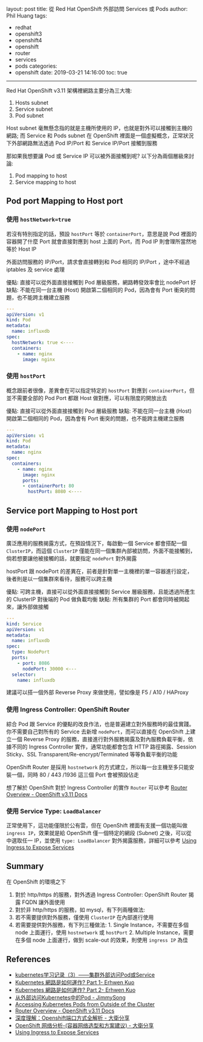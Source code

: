 layout: post
title: 從 Red Hat OpenShift 外部訪問 Services 或 Pods
author: Phil Huang
tags:
  - redhat
  - openshift3
  - openshift4
  - openshift
  - router
  - services
  - pods
categories:
  - openshift
date: 2019-03-21 14:16:00
toc: true
---
Red Hat OpenShift v3.11 架構裡網路主要分為三大塊:
1. Hosts subnet
2. Service subnet
3. Pod subnet

<!--more-->

Host subnet 毫無懸念指的就是主機所使用的 IP，也就是對外可以接觸到主機的網路; 而 Service 和 Pods subnet 在 OpenShift 裡面是一個虛擬概念，正常狀況下外部網路無法透過 Pod IP/Port 和 Service IP/Port 接觸到服務

那如果我想要讓 Pod 或 Service IP 可以被外面接觸到呢? 以下分為兩個層級來討論:
1. Pod mapping to host
2. Service mapping to host

## Pod port Mapping to Host port

### 使用 `hostNetwork=true`

若沒有特別指定的話，預設 `hostPort` 等於 `containerPort`，意思是說 Pod 裡面的容器開了什麼 Port 就會直接對應到 host 上面的 Port，而 Pod IP 則會理所當然地等於 Host IP

外面訪問服務的 IP/Port，請求會直接轉到和 Pod 相同的 IP/Port ，途中不經過 iptables 及 service 處理

優點: 直接可以從外面直接接觸到 Pod 層級服務，網路轉發效率會比 nodePort 好  
缺點: 不能在同一台主機 (Host) 開啟第二個相同的 Pod，因為會有 Port 衝突的問題，也不能跨主機建立服務

```yaml
---
apiVersion: v1
kind: Pod
metadata:
  name: influxdb
spec:
  hostNetwork: true <----
  containers:
    - name: nginx
      image: nginx
```

### 使用 `hostPort`

概念跟前者很像，差異會在可以指定特定的 `hostPort` 對應到 `containerPort`，但並不需要全部的 Pod Port 都跟 Host 做對應，可以有限度的開放出去

優點: 直接可以從外面直接接觸到 Pod 層級服務
缺點: 不能在同一台主機 (Host) 開啟第二個相同的 Pod，因為會有 Port 衝突的問題，也不能跨主機建立服務

```yaml
---
apiVersion: v1
kind: Pod
metadata:
  name: nginx
spec:
  containers:
    - name: nginx
      image: nginx
      ports:
      - containerPort: 80
        hostPort: 8080 <----
```



## Service port Mapping to Host port

### 使用 `nodePort`

廣泛應用的服務揭露方式，在預設情況下，每啟動一個 Service 都會搭配一個 `ClusterIP`，而這個 `ClusterIP` 僅能在同一個集群內部被訪問，外面不能接觸到，倘若想要讓他被接觸的話，就要指定 `nodePort` 對外揭露

hostPort 跟 nodePort 的差異在，前者是針對單一主機裡的單一容器進行設定，後者則是以一個集群來看待，服務可以跨主機

優點: 可跨主機，直接可以從外面直接接觸到 Service 層級服務，且能透過所產生的 ClusterIP 對後端的 Pod 做負載均衡
缺點: 所有集群的 Port 都會同時被開起來，讓外部做接觸

```yaml
---
kind: Service
apiVersion: v1
metadata:
  name: influxdb
spec:
  type: NodePort
  ports:
    - port: 8086
      nodePort: 30000 <---
  selector:
    name: influxdb
```

建議可以搭一個外部 Reverse Proxy 來做使用，譬如像是 F5 / A10 / HAProxy

### 使用 Ingress Controller: OpenShift Router

綜合 Pod 跟 Service 的優點的改良作法，也是普遍建立對外服務時的最佳實踐。你不需要自己對所有的 Service 去新增 `nodePort`，而可以直接在 OpenShift 上建立一個 Reverse Proxy 的服務，直接進行對外服務揭露及對內服務負載平衡，依據不同的 Ingress Controller 實作，通常功能都會包含 HTTP 路徑揭露、Session Sticky、SSL Transparent/Re-encrypt/Terminated 等等負載平衡的功能

OpenShift Router 是採用 `hostnetwork` 的方式建立，所以每一台主機至多只能安裝一個，同時 80 / 443 /1936 這三個 Port 會被預設佔走

想了解於 OpenShift 對於 Ingress Controller 的實作 `Router` 可以參考 [Router Overview - OpenShift v3.11 Docs][5]

### 使用 Service Type: `LoadBalancer`
正常使用下，這功能僅限於公有雲，但在 OpenShift 裡面有支援一個功能叫做 `ingress IP`，效果就是給 OpenShift 僅一個特定的網段 (Subnet) 之後，可以從中選取任一 IP，並使用 `type: LoadBalancer` 對外揭露服務，詳細可以參考 [Using Ingress to Expose Services][9]

## Summary
在 OpenShift 的環境之下

1. 對於 http/https 的服務，對外透過 Ingress Controller: OpenShift Router 揭露 FQDN 讓外面使用
2. 對於非 http/https 的服務，如 mysql，有下列兩種做法:
  1. 若不需要提供對外服務，僅使用 `ClusterIP` 在內部進行使用
  2. 若需要提供對外服務，有下列三種做法:
    1. Single Instance，不需要在多個 node 上面運行，使用 `hostnetwork` 或 `hostPort`
    2. Multiple Instance，需要在多個 node 上面運行，做到 scale-out 的效果，則使用 `ingress IP` 為佳


## References
- [kubernetes学习记录（3）——集群外部访问Pod或Service][1]
- [Kubernetes 網路是如何運作? Part 1- Erhwen Kuo][2]
- [Kubernetes 網路是如何運作? Part 2- Erhwen Kuo][8]
- [从外部访问Kubernetes中的Pod - JimmySong][3]
- [Accessing Kubernetes Pods from Outside of the Cluster][4]
- [Router Overview - OpenShift v3.11 Docs][5]
- [深度理解：Openshift端口方式全解析 - 大衛分享][6]
- [OpenShift 网络分析-(容器网络选型和方案建议) - 大衛分享][7]
- [Using Ingress to Expose Services][9]

[1]: https://blog.csdn.net/huqigang/article/details/76428017
[2]: https://www.slideshare.net/erhwenkuo/cncf-k8snetworkpart1/erhwenkuo/cncf-k8snetworkpart1
[3]: https://jimmysong.io/kubernetes-handbook/guide/accessing-kubernetes-pods-from-outside-of-the-cluster.html
[4]: http://alesnosek.com/blog/2017/02/14/accessing-kubernetes-pods-from-outside-of-the-cluster/
[5]: https://docs.openshift.com/container-platform/3.11/install_config/router/index.html
[6]: https://cloud.tencent.com/developer/article/1101219
[7]: https://cloud.tencent.com/developer/article/1375943
[8]: https://www.slideshare.net/erhwenkuo/cncf-k8snetwork02-137938815
[9]: http://v1.uncontained.io/playbooks/operationalizing/ingress.html
